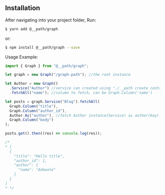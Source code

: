 ## Installation

After navigating into your project folder, Run:

```bash
$ yarn add @__path/graph
```

or:

```bash
$ npm install @__path/graph --save
```

Usage Example:

```javascript
import { Graph } from "@__path/graph";

let graph = new Graph("/graph-path"); //the root instance

let Author = new Graph()
  .Service("Author") //service can created using "./__path create controller <ServiceName> --graph"
  .fetchAll("name"); //column to fetch, can be Graph.Column('name')

let posts = graph.Service("Blog").fetchAll(
  Graph.Column("title"),
  Graph.Column("author_id"),
  Author.As("author"), //fetch Author instance(Service) as author(key)
  Graph.Column("body")
);

posts.get().then((res) => console.log(res));

/*
* [
  {
    "title": "Hello title",
    "author_id": 1,
    "author": {
      "name": "Adewale"
    }
  }
]
* */
```
